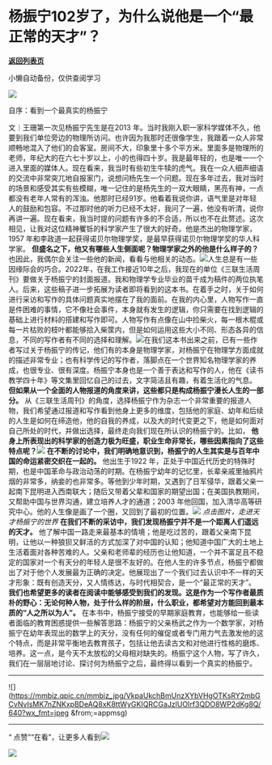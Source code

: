 # 杨振宁102岁了，为什么说他是一个“最正常的天才”？

[**返回列表页**](/gzh/三联生活周刊)

小懒自动备份，仅供查阅学习

![](https://mmbiz.qpic.cn/mmbiz_jpg/VkpaUkchBmUnzXYbVHgOTKsRY2mbGCvNTadSqDDnsVK3pOssGd4P9cBFYODtRdLk13NpJWkaUqsH4p55zVj5tA/640?wx_fmt=jpeg&from;=appmsg)

  

自序：看到一个最真实的杨振宁

文｜王珊第一次见杨振宁先生是在2013
年。当时我刚入职一家科学媒体不久，他要到我们单位旁边的物理所访问。也许因为我那时还很像学生，我跟着一众人非常顺畅地混入了他们的会客室。房间不大，印象里十多个平方米。里面多是物理所的老师，年纪大的在六七十岁以上，小的也得四十岁。我是最年轻的，也是唯一一个进入里面的媒体人。现在看来，我当时有些初生牛犊的虎气。我在一众人细声细语的交流中非常突兀地自报家门，说想问杨先生一个问题。现在多年过去，我对当时的场景和感受其实有些模糊，唯一记住的是杨先生的一双大眼睛，黑亮有神，一点都没有老年人常有的浑浊。他那时已经91岁。他看着我说你讲，语气里是对年轻人的鼓励和包容。不过那时他的听力已经不太好，我问了一遍，他没有听清，说你再讲一遍。现在看来，我当时提的问题有许多的不合适，所以也不在此赘述。这次相见，让我对这位精神矍铄的科学家产生了很大的好奇。他是杰出的物理学家，1957
年和李政道一起获得诺贝尔物理学奖，是最早获得诺贝尔物理学奖的华人科学家。 **但盛名之下，他又有哪些人生侧面呢？物理学家之外的他是什么样子的？**
也因此，我偶尔会关注一些他的新闻，看看与他相关的动态。![](https://mmbiz.qpic.cn/mmbiz_jpg/VkpaUkchBmUnzXYbVHgOTKsRY2mbGCvNU4ZNHSE1rAoUJXoDv4wppctEWBZHt6n5SQVwx6hOlaDVeMMppCziaaw/640?wx_fmt=jpeg&from;=appmsg)人生总是有一些因缘际会的巧合。2022年，在我工作接近10年之后，我现在的单位《三联生活周刊》要做关于杨振宁的封面报道。我和物理学专业毕业的苗千成为稿件的两位执笔人。后来，这些稿子进一步拓展为读者即将看到的这本书。在着手之时，关于如何进行采访和写作的具体问题真实地摆在了我的面前。在我的内心里，人物写作一直是件困难的事情，它不像社会事件，本身就有发生的逻辑，你只需要在找到逻辑的基础上进行材料的搭建和写作即可。人物写作有点像在山中捡柴火，每一根木棍或每一片枯败的枝叶都能够拾入柴筐内，但是如何运用这些大小不同、形态各异的信息，不同的写作者有不同的选择和理解。![](https://mmbiz.qpic.cn/mmbiz_jpg/VkpaUkchBmUnzXYbVHgOTKsRY2mbGCvNLXe9GdEoRTVKk7uzfXJyIt4sDSY6gvOXzAA5oBYSc5JNFBamiahgKBg/640?wx_fmt=jpeg&from;=appmsg)在我们这本书出来之前，已有一些作者写过关于杨振宁的传记，他们有的本身是物理学家，对杨振宁在物理学方面成就的描述非常专业；也有科学传记的写作者，落脚点在一个世界知名物理学家的养成，也很专业、很有深度。杨振宁本身也是一个善于表达和写作的人，他在《读书教学四十年》等文集里回忆自己的过去，文字简洁且有趣，有着生活化的气息。
**但如果从一个全面的人物报道的角度来讲，这些都只是构成杨振宁漫长人生的一部分。**
从《三联生活周刊》的角度，选择杨振宁作为杂志一个非常重要的报道人物，我们希望通过报道和写作看到他身上更多的维度，包括他的家庭、幼年和后续的人生是如何在缔造他，他的自我的养成，以及大的时代变更之下，他是如何面对自己所处的时代，并做出选择，最终走向我们现在所认识的杨振宁的。比如，
**他身上所表现出的科学家的创造力极为旺盛，职业生命非常长，哪些因素指向了这些特点呢？**![](https://mmbiz.qpic.cn/mmbiz_jpg/VkpaUkchBmUnzXYbVHgOTKsRY2mbGCvN3fQ6rpjFJjrOqK2epVG2gdvbWV7PCum1unhOUMXs8tABypn01ewIdg/640?wx_fmt=jpeg&from;=appmsg)
**在不断的讨论中，我们明确地意识到，杨振宁的人生其实是与百年中国的命运紧密交织在一起的。** 他出生于1922
年，正处于中国近代历史的特殊时期，也是中国革命与政治动荡的时期。在杨振宁幼年的记忆里，长辈亲戚里抽鸦片烟的非常多，纳妾的也非常多。等他到少年时期，又遇到了日军侵华，跟着父亲一起南下昆明进入西南联大；随后又带着父辈和国家的期望出国；在美国执教期间，又帮助中国与世界沟通，建立培养人才的通道；2003
年他回国，加入清华高等研究中心。他的人生像是画了一个圈，又回到了最初的位置。[![](https://mmbiz.qpic.cn/mmbiz_jpg/VkpaUkchBmUnzXYbVHgOTKsRY2mbGCvNI2w4NKn4rXwTnfH0WEKvib51IYShxOMPiaxQC3mqJDoc6qUlRoTeEnKQ/640?wx_fmt=jpeg&from;=appmsg)]()
_点击图片，走进天才杨振宁的世界_ **在我们不断的采访中，我们发现杨振宁并不是一个距离人们遥远的天才。**
他了解中国一路走来最基本的情境；他是吃过苦的，跟着父亲南下昆明，让他以一种狼狈又鲜活的方式加深了对中国的认知；他知道中国广大的土地上生活着面对各种苦难的人。父亲和老师辈的经历也让他知道，一个并不富足且不稳定的国家对一个有天分的年轻人是很不友好的。在他人生的许多节点，杨振宁都做出了对于他个人发展最为正确的决定。他展现出了一个我们过去认识中不一样的天才形象：既有创造天分，又人情练达，与时代相契合，是一个“最正常的天才”。
**我们也希望更多的读者在阅读中能够感受到我们的发现。这是作为一个写作者最质朴的野心：无论何种人物，处于什么样的阶层，什么职业，都希望对方能回到最本质的“人之所以为人”。**
在本书中，杨振宁接受的早期家庭教育，也能够给一些读者面临的教育困惑提供一些解答思路：杨振宁的父亲杨武之作为一个数学家，对杨振宁在幼年表现出的数学上的天分，没有任何的催促或者专门用力气去激发他的这个特点，而是非常平衡地去教育孩子，包括让他去读古文和对他进行性格的磨炼、培养。这一点，是今天不太放松的父母相对缺失的。杨振宁这个人物，写了许久，我们在一层层地讨论、探讨何为杨振宁之后，最终得以看到一个真实的杨振宁。
****

![](https://mmbiz.qpic.cn/mmbiz_jpg/VkpaUkchBmUnzXYbVHgOTKsRY2mbGCvNvIsMK7nZNKxpBDeAQ8xK8ttWyGKIQRCGaJzlUOIrf3QDO8WP2dKg8Q/640?wx_fmt=jpeg
&from;=appmsg)

 ****  

“
点赞”“在看”，让更多人看到![](https://mmbiz.qpic.cn/mmbiz_gif/c2Sib3Mp7pON9hkSZwdTibRHNZSMPyiapUCHJwlyoZVBC3SfmPmF0VKjkm3NiaToQloHFJ6icyicqZnqgXp6pSQJt5gg/640?wx_fmt=gif&from;=appmsg&wxfrom;=5&wx;_lazy=1&tp;=wxpic)  
  
  
  
  
  
  
  

  

[![](https://mmbiz.qpic.cn/mmbiz_jpg/c2Sib3Mp7pOPUhvI20rciaDZ6SP4z37nS2Rq2XEpsiapJTu8IZvRkqReTbjEe9xS03kIwicoJfQEpUwCbcYC6A0ycw/640?wx_fmt=jpeg&from;=appmsg)]()

